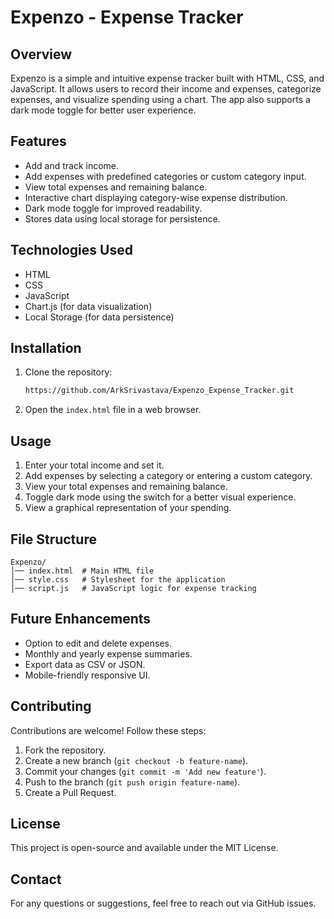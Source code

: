 # Expenzo - Expense Tracker

## Overview
Expenzo is a simple and intuitive expense tracker built with HTML, CSS, and JavaScript. It allows users to record their income and expenses, categorize expenses, and visualize spending using a chart. The app also supports a dark mode toggle for better user experience.

## Features
- Add and track income.
- Add expenses with predefined categories or custom category input.
- View total expenses and remaining balance.
- Interactive chart displaying category-wise expense distribution.
- Dark mode toggle for improved readability.
- Stores data using local storage for persistence.

## Technologies Used
- HTML
- CSS
- JavaScript
- Chart.js (for data visualization)
- Local Storage (for data persistence)

## Installation
1. Clone the repository:
   ```sh
   https://github.com/ArkSrivastava/Expenzo_Expense_Tracker.git
   ```
2. Open the `index.html` file in a web browser.

## Usage
1. Enter your total income and set it.
2. Add expenses by selecting a category or entering a custom category.
3. View your total expenses and remaining balance.
4. Toggle dark mode using the switch for a better visual experience.
5. View a graphical representation of your spending.

## File Structure
```
Expenzo/
│── index.html  # Main HTML file
│── style.css   # Stylesheet for the application
│── script.js   # JavaScript logic for expense tracking
```

## Future Enhancements
- Option to edit and delete expenses.
- Monthly and yearly expense summaries.
- Export data as CSV or JSON.
- Mobile-friendly responsive UI.

## Contributing
Contributions are welcome! Follow these steps:
1. Fork the repository.
2. Create a new branch (`git checkout -b feature-name`).
3. Commit your changes (`git commit -m 'Add new feature'`).
4. Push to the branch (`git push origin feature-name`).
5. Create a Pull Request.

## License
This project is open-source and available under the MIT License.

## Contact
For any questions or suggestions, feel free to reach out via GitHub issues.

